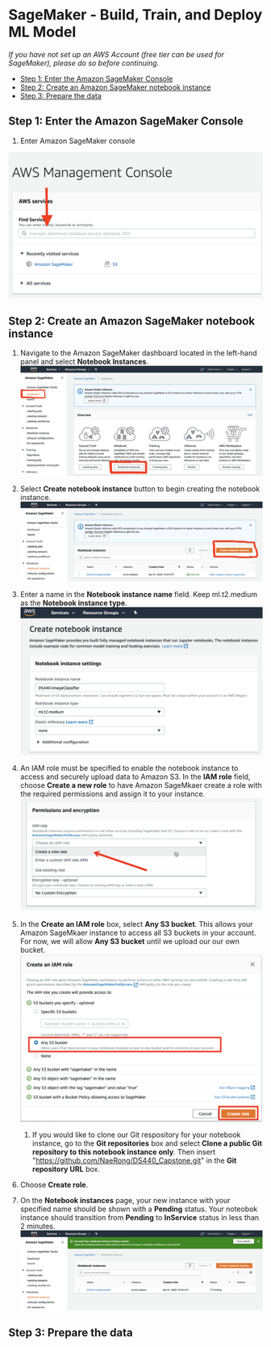 # SageMaker - Build, Train, and Deploy ML Model

*If you have not set up an AWS Account (free tier can be used for SageMaker), please do so before continuing*.

- [Step 1: Enter the Amazon SageMaker Console](#step-1-enter-the-amazon-sagemaker-console)
- [Step 2: Create an Amazon SageMaker notebook instance](#step-2-create-an-amazon-sagemaker-notebook-instance)
- [Step 3: Prepare the data](#step-3-prepare-the-data)

## Step 1: Enter the Amazon SageMaker Console

1. Enter Amazon SageMaker console

![img](https://github.com/NaeRong/DS440_Capstone/blob/master/Images/sagemaker1.png)

## Step 2: Create an Amazon SageMaker notebook instance

1. Navigate to the Amazon SageMaker dashboard located in the left-hand panel and select **Notebook Instances**.
![img](https://github.com/NaeRong/DS440_Capstone/blob/master/Images/sagemaker2.png)

2. Select **Create notebook instance** button to begin creating the notebook instance.
![img](https://github.com/NaeRong/DS440_Capstone/blob/master/Images/sagemaker3.png)

3. Enter a name in the **Notebook instance name** field.  Keep ml.t2.medium as the **Notebook instance type**.
![img](https://github.com/NaeRong/DS440_Capstone/blob/master/Images/sagemaker4.png)

4. An IAM role must be specified to enable the notebook instance to access and securely upload data to Amazon S3.  In the **IAM role** field, choose **Create a new role** to have Amazon SageMkaer create a role with the required permissions and assign it to your instance.
![img](https://github.com/NaeRong/DS440_Capstone/blob/master/Images/sagemaker5.png)

5. In the **Create an IAM role** box, select **Any S3 bucket**.  This allows your Amazon SageMkaer instance to access all S3 buckets in your account.  For now, we will allow **Any S3 bucket** until we upload our our own bucket.
![img](https://github.com/NaeRong/DS440_Capstone/blob/master/Images/sagemaker6.png)

   1. If you would like to clone our Git respository for your notebook instance, go to the **Git repositories** box and select **Clone a public Git repository to this notebook instance only**.  Then insert "https://github.com/NaeRong/DS440_Capstone.git" in the **Git repository URL** box.
6. Choose **Create role**.
7. On the **Notebook instances** page, your new instance with your specified name should be shown with a **Pending** status.  Your noteobok instance should transition from **Pending** to **InService** status in less than 2 minutes.
![img](https://github.com/NaeRong/DS440_Capstone/blob/master/Images/sagemaker7.png)

## Step 3: Prepare the data
